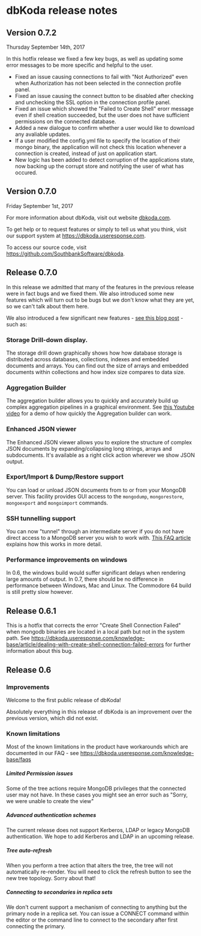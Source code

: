 # dbKoda release notes

## Version 0.7.2

Thursday September 14th, 2017

In this hotfix release we fixed a few key bugs, as well as updating some error messages to be more specific and helpful to the user.

+ Fixed an issue causing connections to fail with "Not Authorized" even when Authorization has not been selected in the connection profile panel.
+ Fixed an issue causing the connect button to be disabled after checking and unchecking the SSL option in the connection profile panel.
+ Fixed an issue which showed the "Failed to Create Shell" erorr message even if shell creation succeeded, but the user does not have sufficient permissions on the connected database.
+ Added a new dialogue to confirm whether a user would like to download any avaliable updates.
+ If a user modified the config.yml file to specify the location of their mongo binary, the application will not check this location whenever a connection is created, instead of just on application start.
+ New logic has been added to detect corruption of the applications state, now backing up the corrupt store and notifying the user of what has occured.

## Version 0.7.0

Friday September 1st, 2017



For more information about dbKoda, visit out website [dbkoda.com](www.dbkoda.com). 

To get help or to request features or simply to tell us what you think, visit our support system at https://dbkoda.useresponse.com. 

To access our source code, visit https://github.com/SouthbankSoftware/dbkoda.

## Release 0.7.0

In this release we admitted that many of the features in the previous release were in fact bugs and we fixed them.  We also introduced some new features which will turn out to be bugs but we don't know what they are yet, so we can't talk about them here.  

We also introduced a few significant new features - [see this blog post](https://www.dbkoda.com/#blog) - such as:

### Storage Drill-down display.

The storage drill down graphically shows how how database storage is distributed across databases, collections, indexes and embedded documents and arrays.  You can find out the size of arrays and embedded documents within collections and how index size compares to data size. 

### Aggregation Builder

The aggregation builder allows you to quickly and accurately build up complex aggregation pipelines in a graphical environment.   See [this Youtube video](https://www.youtube.com/watch?v=-zrXpbG4zMc) for a demo of how quickly the Aggregation builder can work. 

### Enhanced JSON viewer

The Enhanced JSON viewer allows you to explore the structure of complex JSON documents by expanding/collapsing long strings, arrays and subdocuments.  It's available as a right click action wherever we show JSON output. 

### Export/Import & Dump/Restore support

You can load or unload JSON documents from to or from your MongoDB server. This facility provides GUI access to the `mongodump`, `mongorestore`, `mongoexport` and `mongoimport` commands. 

### SSH tunnelling support

You can now "tunnel" through an intermediate server if you do not have direct access to a MongoDB server you wish to work with. [This FAQ article](https://dbkoda.useresponse.com/knowledge-base/article/what-is-ssh-tunneling-and-how-do-i-set-it-up) explains how this works in more detail. 

### Performance improvements on windows

In 0.6, the windows build would suffer significant delays when rendering large amounts of output. In 0.7, there should be no difference in performance between Windows, Mac and Linux.  The Commodore 64 build is still pretty slow however. 

## Release 0.6.1
This is a hotfix that corrects the error "Create Shell Connection Failed" when mongodb binaries are located in a local path but not in the system path.  See https://dbkoda.useresponse.com/knowledge-base/article/dealing-with-create-shell-connection-failed-errors for further information about this bug. 

## Release 0.6
### Improvements

Welcome to the first public release of dbKoda!

Absolutely everything in this release of dbKoda is an improvement over the previous version, which did not exist. 

### Known limitations

Most of the known limitations in the product have workarounds which are documented in our FAQ - see https://dbkoda.useresponse.com/knowledge-base/faqs

##### Limited Permission issues

Some of the tree actions require MongoDB privileges that the connected user may not have.  In these cases you might see an error such as "Sorry, we were unable to create the view"

##### Advanced authentication schemes

The current release does not support Kerberos, LDAP or legacy MongoDB authentication.  We hope to add Kerberos and LDAP in an upcoming release. 

##### Tree auto-refresh

When you perform a tree action that alters the tree, the tree will not automatically re-render.  You will need to click the refresh button to see the new tree topology.  Sorry about that! 

##### Connecting to secondaries in replica sets

We don't current support a mechanism of connecting to anything but the primary node in a replica set.  You can issue a CONNECT command within the editor or the command line to connect to the secondary after first connecting the primary. 

